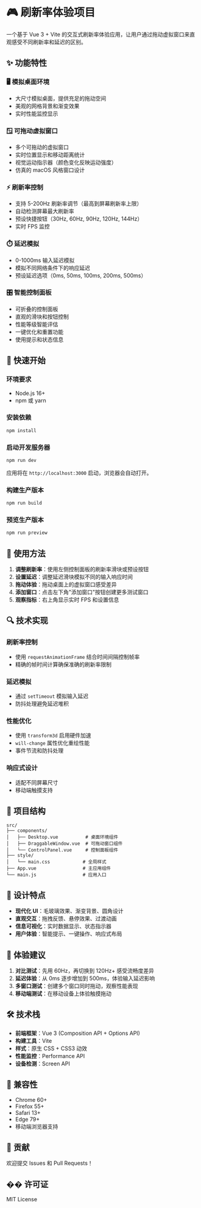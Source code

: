 # 🎮 刷新率体验项目

一个基于 Vue 3 + Vite 的交互式刷新率体验应用，让用户通过拖动虚拟窗口来直观感受不同刷新率和延迟的区别。

## ✨ 功能特性

### 🖥️ 模拟桌面环境
- 大尺寸模拟桌面，提供充足的拖动空间
- 美观的网格背景和渐变效果
- 实时性能监控显示

### 🪟 可拖动虚拟窗口
- 多个可拖动的虚拟窗口
- 实时位置显示和移动距离统计
- 视觉运动指示器（颜色变化反映运动强度）
- 仿真的 macOS 风格窗口设计

### ⚡ 刷新率控制
- 支持 5-200Hz 刷新率调节（最高到屏幕刷新率上限）
- 自动检测屏幕最大刷新率
- 预设快捷按钮（30Hz, 60Hz, 90Hz, 120Hz, 144Hz）
- 实时 FPS 监控

### ⏱️ 延迟模拟
- 0-1000ms 输入延迟模拟
- 模拟不同网络条件下的响应延迟
- 预设延迟选项（0ms, 50ms, 100ms, 200ms, 500ms）

### 🎛️ 智能控制面板
- 可折叠的控制面板
- 直观的滑块和按钮控制
- 性能等级智能评估
- 一键优化和重置功能
- 使用提示和状态信息

## 🚀 快速开始

### 环境要求
- Node.js 16+ 
- npm 或 yarn

### 安装依赖
```bash
npm install
```

### 启动开发服务器
```bash
npm run dev
```

应用将在 `http://localhost:3000` 启动，浏览器会自动打开。

### 构建生产版本
```bash
npm run build
```

### 预览生产版本
```bash
npm run preview
```

## 🎯 使用方法

1. **调整刷新率**：使用左侧控制面板的刷新率滑块或预设按钮
2. **设置延迟**：调整延迟滑块模拟不同的输入响应时间
3. **拖动体验**：拖动桌面上的虚拟窗口感受差异
4. **添加窗口**：点击左下角"添加窗口"按钮创建更多测试窗口
5. **观察指标**：右上角显示实时 FPS 和设置信息

## 🔍 技术实现

### 刷新率控制
- 使用 `requestAnimationFrame` 结合时间间隔控制帧率
- 精确的帧时间计算确保准确的刷新率限制

### 延迟模拟
- 通过 `setTimeout` 模拟输入延迟
- 防抖处理避免延迟堆积

### 性能优化
- 使用 `transform3d` 启用硬件加速
- `will-change` 属性优化重绘性能
- 事件节流和防抖处理

### 响应式设计
- 适配不同屏幕尺寸
- 移动端触摸支持

## 📁 项目结构

```
src/
├── components/
│   ├── Desktop.vue          # 桌面环境组件
│   ├── DraggableWindow.vue  # 可拖动窗口组件
│   └── ControlPanel.vue     # 控制面板组件
├── style/
│   └── main.css            # 全局样式
├── App.vue                 # 主应用组件
└── main.js                 # 应用入口
```

## 🎨 设计特点

- **现代化 UI**：毛玻璃效果、渐变背景、圆角设计
- **直观交互**：拖拽反馈、悬停效果、过渡动画
- **信息可视化**：实时数据显示、状态指示器
- **用户体验**：智能提示、一键操作、响应式布局

## 🧪 体验建议

1. **对比测试**：先用 60Hz，再切换到 120Hz+ 感受流畅度差异
2. **延迟体验**：从 0ms 逐步增加到 500ms，体验输入延迟影响
3. **多窗口测试**：创建多个窗口同时拖动，观察性能表现
4. **移动端测试**：在移动设备上体验触摸拖动

## 🛠️ 技术栈

- **前端框架**：Vue 3 (Composition API + Options API)
- **构建工具**：Vite
- **样式**：原生 CSS + CSS3 动效
- **性能监控**：Performance API
- **设备检测**：Screen API

## 📱 兼容性

- Chrome 60+
- Firefox 55+
- Safari 13+
- Edge 79+
- 移动端浏览器支持

## 🤝 贡献

欢迎提交 Issues 和 Pull Requests！

## �� 许可证

MIT License 